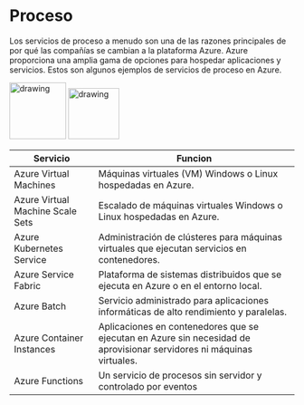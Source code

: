 # Proceso
Los servicios de proceso a menudo son una de las razones principales de por qué las compañías se cambian a la plataforma Azure. Azure proporciona una amplia gama de opciones para hospedar aplicaciones y servicios. Estos son algunos ejemplos de servicios de proceso en Azure.

<img src="https://abouconde335669239.files.wordpress.com/2018/12/virtual-machine.png" alt="drawing" width="100" />   <img src="https://rodrigopb.files.wordpress.com/2020/09/azurecontainerinstanceslogo.png" alt="drawing" width="90" /> 

Servicio  | Funcion
------------- | -------------
Azure Virtual Machines  | Máquinas virtuales (VM) Windows o Linux hospedadas en Azure.
Azure Virtual Machine Scale Sets  | Escalado de máquinas virtuales Windows o Linux hospedadas en Azure. 
Azure Kubernetes Service  | Administración de clústeres para máquinas virtuales que ejecutan servicios en contenedores.
Azure Service Fabric  | Plataforma de sistemas distribuidos que se ejecuta en Azure o en el entorno local.
Azure Batch  | Servicio administrado para aplicaciones informáticas de alto rendimiento y paralelas.
Azure Container Instances  | Aplicaciones en contenedores que se ejecutan en Azure sin necesidad de aprovisionar servidores ni máquinas virtuales. 
Azure Functions  |  Un servicio de procesos sin servidor y controlado por eventos
